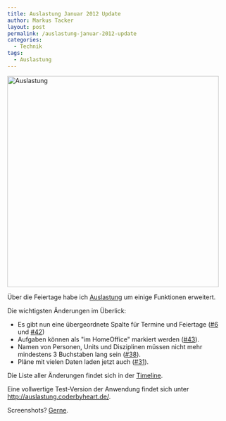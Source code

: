 ```yaml
---
title: Auslastung Januar 2012 Update
author: Markus Tacker
layout: post
permalink: /auslastung-januar-2012-update
categories:
  - Technik
tags:
  - Auslastung
---
```

<img src="http://farm8.staticflickr.com/7174/6619388255_0cee1e7008.jpg" alt="Auslastung" width="480" />

Über die Feiertage habe ich [Auslastung][1] um einige Funktionen erweitert.

Die wichtigsten Änderungen im Überlick:

*   Es gibt nun eine übergeordnete Spalte für Termine und Feiertage ([#6][2] und [#42][3])
*   Aufgaben können als "im HomeOffice" markiert werden ([#43][4]).
*   Namen von Personen, Units und Disziplinen müssen nicht mehr mindestens 3 Buchstaben lang sein ([#38][5]).
*   Pläne mit vielen Daten laden jetzt auch ([#31][6]).

Die Liste aller Änderungen findet sich in der [Timeline][7].

Eine vollwertige Test-Version der Anwendung findet sich unter <http://auslastung.coderbyheart.de/>.

Screenshots? [Gerne][8].

 [1]: http://auslastung.coderbyheart.de/
 [2]: http://auslastung.coderbyheart.de/trac/ticket/6
 [3]: http://auslastung.coderbyheart.de/trac/ticket/42
 [4]: http://auslastung.coderbyheart.de/trac/ticket/43
 [5]: http://auslastung.coderbyheart.de/trac/ticket/38
 [6]: http://auslastung.coderbyheart.de/trac/ticket/31
 [7]: http://auslastung.coderbyheart.de/trac/timeline?from=02.01.2012&daysback=30&author=&ticket=on&changeset=on&update=Update
 [8]: http://www.flickr.com/photos/tacker/sets/72157627176428815/